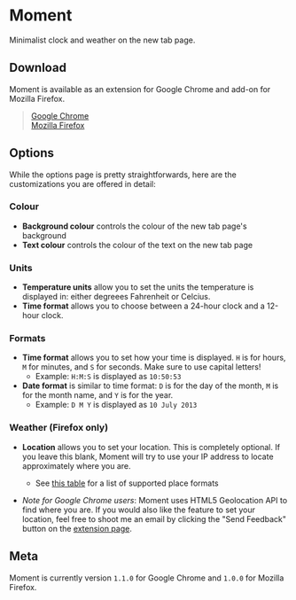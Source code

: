# Moment

Minimalist clock and weather on the new tab page.

## Download

Moment is available as an extension for Google Chrome and add-on for Mozilla Firefox.

>  [Google Chrome](https://chrome.google.com/webstore/detail/moment/nlabgnkjjckboiimmhkeplocmhpcfkkn)  
>  [Mozilla Firefox](https://addons.mozilla.org/addon/moment/)

## Options
While the options page is pretty straightforwards, here are the customizations you are offered in detail:

### Colour
- **Background colour** controls the colour of the new tab page's background
- **Text colour** controls the colour of the text on the new tab page

### Units
- **Temperature units** allow you to set the units the temperature is displayed in: either degreees Fahrenheit or Celcius.
- **Time format** allows you to choose between a 24-hour clock and a 12-hour clock.

### Formats
- **Time format** allows you to set how your time is displayed. `H` is for hours, `M` for minutes, and `S` for seconds. Make sure to use capital letters!
   - Example: `H:M:S` is displayed as `10:50:53`
- **Date format** is similar to time format: `D` is for the day of the month, `M` is for the month name, and `Y` is for the year.
   - Example: `D M Y` is displayed as `10 July 2013`

### Weather (Firefox only)
- **Location** allows you to set your location. This is completely optional. If you leave this blank, Moment will try to use your IP address to locate approximately where you are.
   - See [this table](http://www.hamweather.com/support/documentation/aeris/supported-places/#content) for a list of supported place formats
  
- *Note for Google Chrome users*: Moment uses HTML5 Geolocation API to find where you are. If you would also like the feature to set your location, feel free to shoot me an email by clicking the "Send Feedback" button on the [extension page](https://chrome.google.com/webstore/detail/moment/nlabgnkjjckboiimmhkeplocmhpcfkkn).

## Meta
Moment is currently version `1.1.0` for Google Chrome and `1.0.0` for Mozilla Firefox.
